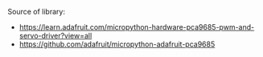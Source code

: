 Source of library:

* https://learn.adafruit.com/micropython-hardware-pca9685-pwm-and-servo-driver?view=all
* https://github.com/adafruit/micropython-adafruit-pca9685
